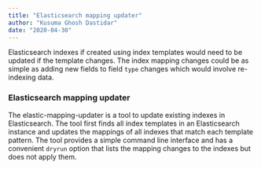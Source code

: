 ```yaml
---
title: "Elasticsearch mapping updater"
author: "Kusuma Ghosh Dastidar"
date: "2020-04-30"
---
```

Elasticsearch indexes if created using index templates would need to be updated if the template changes. The index mapping changes could be as simple as adding new fields to field `type` changes which would involve re-indexing data.

### Elasticsearch mapping updater

The elastic-mapping-updater is a tool to update existing indexes in Elasticsearch. The tool first finds all index templates in an Elasticsearch instance and updates the mappings of all indexes that match each template pattern. The tool provides a simple command line interface and has a convenient `dryrun` option that lists the mapping changes to the indexes but does not apply them.
